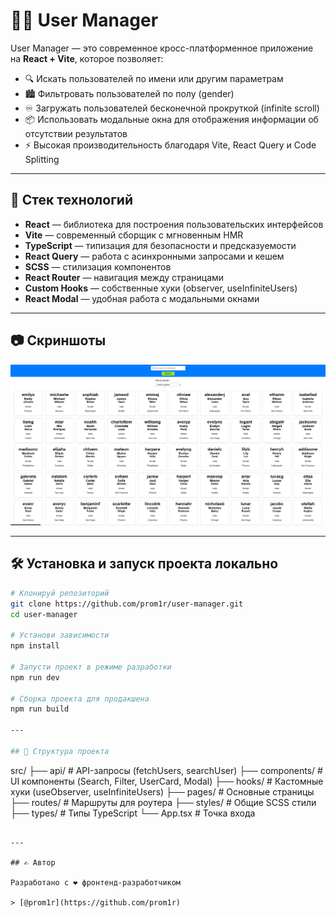 # 🧑‍💼 User Manager

User Manager — это современное кросс-платформенное приложение на **React + Vite**, которое позволяет:

- 🔍 Искать пользователей по имени или другим параметрам
- 🏙️ Фильтровать пользователей по полу (gender)
- ♾️ Загружать пользователей бесконечной прокруткой (infinite scroll)
- 📦 Использовать модальные окна для отображения информации об отсутствии результатов
- ⚡ Высокая производительность благодаря Vite, React Query и Code Splitting

---

## 🚀 Стек технологий

- **React** — библиотека для построения пользовательских интерфейсов
- **Vite** — современный сборщик с мгновенным HMR
- **TypeScript** — типизация для безопасности и предсказуемости
- **React Query** — работа с асинхронными запросами и кешем
- **SCSS** — стилизация компонентов
- **React Router** — навигация между страницами
- **Custom Hooks** — собственные хуки (observer, useInfiniteUsers)
- **React Modal** — удобная работа с модальными окнами

---

## 📷 Скриншоты

![Alt text](image.png)

---

## 🛠 Установка и запуск проекта локально

```bash
# Клонируй репозиторий
git clone https://github.com/prom1r/user-manager.git
cd user-manager

# Установи зависимости
npm install

# Запусти проект в режиме разработки
npm run dev

# Сборка проекта для продакшена
npm run build

---

## 📁 Структура проекта

```

src/
├── api/ # API-запросы (fetchUsers, searchUser)
├── components/ # UI компоненты (Search, Filter, UserCard, Modal)
├── hooks/ # Кастомные хуки (useObserver, useInfiniteUsers)
├── pages/ # Основные страницы
├── routes/ # Маршруты для роутера
├── styles/ # Общие SCSS стили
├── types/ # Типы TypeScript
└── App.tsx # Точка входа

```

---

## ✍️ Автор

Разработано с ❤️ фронтенд-разработчиком

> [@prom1r](https://github.com/prom1r)

```
